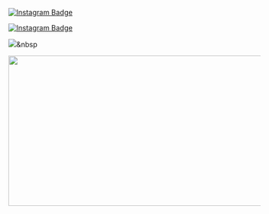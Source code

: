 
[![Instagram Badge](https://img.shields.io/badge/instagram-%23E4405F?style=flat-square&logo=instagram&logoColor=white)](https://www.instagram.com/m.__.kuuuuu5444/)


<a href="https://www.instagram.com/m.__.kuuuuu5444/">
    <img src="https://img.shields.io/badge/instagram-%23E4405F?style=flat-square&logo=instagram&logoColor=white" alt="Instagram Badge"/>
</a>


<a href="https://www.instagram.com/m.__.kuuuuu5444/"><img src="https://img.shields.io/badge/instagram-#E4405F?style=flat-square&logo=simpleicons_instagram&logoColor=white&link=https://www.instagram.com/m.__.kuuuuu5444/"/></a>&nbsp

<!--
**falseNose/falseNose** is a ✨ _special_ ✨ repository because its `README.md` (this file) appears on your GitHub profile.

Here are some ideas to get you started:

- 🔭 I’m currently working on ...
- 🌱 I’m currently learning ...
- 👯 I’m looking to collaborate on ...
- 🤔 I’m looking for help with ...
- 💬 Ask me about ...
- 📫 How to reach me: ...
- 😄 Pronouns: ...
- ⚡ Fun fact: ...
-->
<a href="https://github.com/devxb/gitanimals">
<img
  src="https://render.gitanimals.org/farms/falseNose"
  width="600"
  height="300"
/>
</a>
